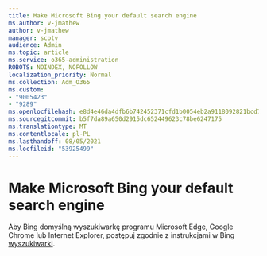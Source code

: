 ```yaml
---
title: Make Microsoft Bing your default search engine
ms.author: v-jmathew
author: v-jmathew
manager: scotv
audience: Admin
ms.topic: article
ms.service: o365-administration
ROBOTS: NOINDEX, NOFOLLOW
localization_priority: Normal
ms.collection: Adm_O365
ms.custom:
- "9005423"
- "9289"
ms.openlocfilehash: e8d4e46da4dfb6b742452371cfd1b0054eb2a9118092821bcd7b66ef4121d02f
ms.sourcegitcommit: b5f7da89a650d2915dc652449623c78be6247175
ms.translationtype: MT
ms.contentlocale: pl-PL
ms.lasthandoff: 08/05/2021
ms.locfileid: "53925499"
---
```

# <a name="make-microsoft-bing-your-default-search-engine"></a>Make Microsoft Bing your default search engine

Aby Bing domyślną wyszukiwarkę programu Microsoft Edge, Google Chrome lub Internet Explorer, postępuj zgodnie z instrukcjami w Bing [wyszukiwarki](https://go.microsoft.com/fwlink/?linkid=2148834).
